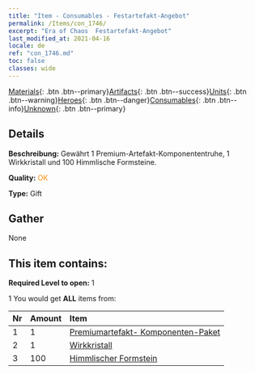 ```yaml
---
title: "Item - Consumables - Festartefakt-Angebot"
permalink: /Items/con_1746/
excerpt: "Era of Chaos  Festartefakt-Angebot"
last_modified_at: 2021-04-16
locale: de
ref: "con_1746.md"
toc: false
classes: wide
---
```

 [Materials](/de/Items/){: .btn .btn--primary}[Artifacts](/de/Items/Artifacts/){: .btn .btn--success}[Units](/de/Items/Units/){: .btn .btn--warning}[Heroes](/de/Items/Heroes/){: .btn .btn--danger}[Consumables](/de/Items/Consumables/){: .btn .btn--info}[Unknown](/de/Items/Unknown/){: .btn .btn--primary}

## Details
 **Beschreibung:** Gewährt 1 Premium-Artefakt-Komponententruhe, 1 Wirkkristall und 100 Himmlische Formsteine.

 **Quality:** <span style="color: #FF8C00">OK</span>

 **Type:** Gift

## Gather

  None

## This item contains:

 **Required Level to open:** 1

 1 You would get **ALL** items  from:

  | Nr | Amount |     Item    |
  |:---|:-------|:------------|
  | 1 | 1 | [Premiumartefakt- Komponenten-Paket](/de/Items/con_1433/) |  | 
  | 2 | 1 | [Wirkkristall](/de/Items/art_189/) |  | 
  | 3 | 100 | [Himmlischer Formstein](/de/Items/art_188/) |  | 
